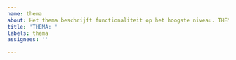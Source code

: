 ```yaml
---
name: thema
about: Het thema beschrijft functionaliteit op het hoogste niveau. THEMA's kunnen diverse EPICS bevatten
title: 'THEMA: '
labels: thema
assignees: ''

---
```


